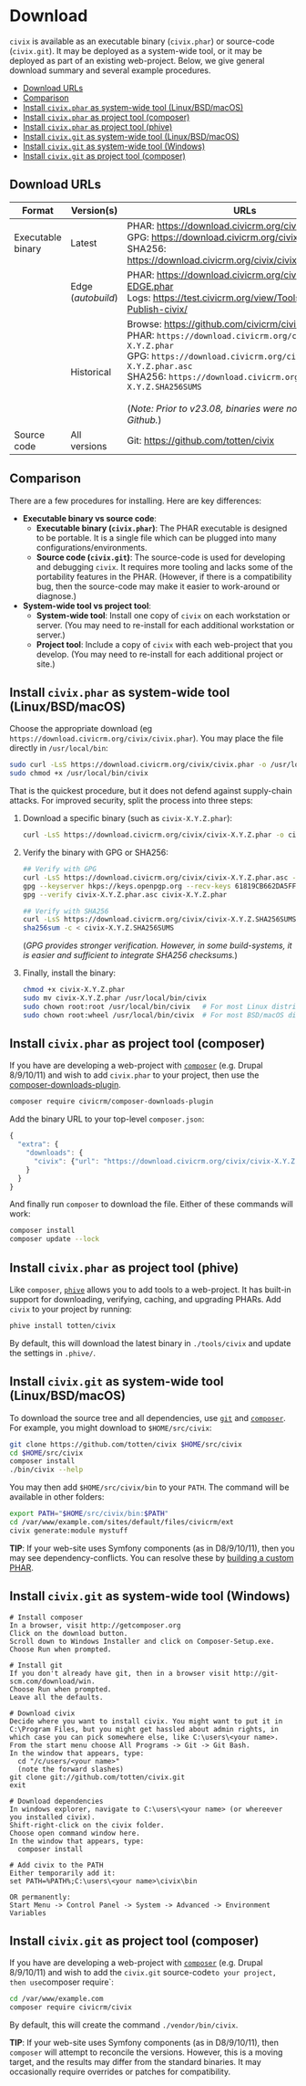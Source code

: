 # Download

<!-- The instructions for `cv` and `civix` are nearly identical. Consider updating them in tandem. -->

`civix` is available as an executable binary (`civix.phar`) or source-code (`civix.git`).  It may be deployed as a system-wide tool, or it may be deployed as part of an
existing web-project. Below, we give general download summary and several example procedures.

* [Download URLs](#urls)
* [Comparison](#comparison)
* [Install `civix.phar` as system-wide tool (Linux/BSD/macOS)](#phar-unix)
* [Install `civix.phar` as project tool (composer)](#phar-composer)
* [Install `civix.phar` as project tool (phive)](#phar-phive)
* [Install `civix.git` as system-wide tool (Linux/BSD/macOS)](#src-unix)
* [Install `civix.git` as system-wide tool (Windows)](#src-win)
* [Install `civix.git` as project tool (composer)](#src-composer)

<a name="urls"></a>
## Download URLs

| Format            | Version(s)           | URLs |
| --                | --                   | --   |
| Executable binary | Latest               | PHAR: https://download.civicrm.org/civix/civix.phar<br/>GPG: https://download.civicrm.org/civix/civix.phar.asc<br/>SHA256: https://download.civicrm.org/civix/civix.SHA256SUMS |
|                   | Edge (*autobuild*)   | PHAR: https://download.civicrm.org/civix/civix-EDGE.phar<br/>Logs: https://test.civicrm.org/view/Tools/job/Tool-Publish-civix/ |
|                   | Historical           | Browse: https://github.com/civicrm/civix/releases/<br/>PHAR: `https://download.civicrm.org/civix/civix-X.Y.Z.phar`<br/>GPG: `https://download.civicrm.org/civix/civix-X.Y.Z.phar.asc`<br/>SHA256: `https://download.civicrm.org/civix/civix-X.Y.Z.SHA256SUMS`<br/><br/>(*Note: Prior to v23.08, binaries were not posted to Github.*) |
| Source code       | All versions         | Git: https://github.com/totten/civix |

<a name="comparison"></a>
## Comparison

There are a few procedures for installing. Here are key differences:

* __Executable binary vs source code__:
    * __Executable binary (`civix.phar`)__: The PHAR executable is designed to be portable.  It is a single file which can be plugged into many
      configurations/environments.
    * __Source code (`civix.git`)__:  The source-code is used for developing and debugging `civix`.  It requires more tooling and lacks some of the portability
      features in the PHAR.  (However, if there is a compatibility bug, then the source-code may make it easier to work-around or diagnose.)
* __System-wide tool vs project tool__:
    * __System-wide tool__: Install one copy of `civix` on each workstation or server. (You may need to re-install for each additional workstation or server.)
    * __Project tool__: Include a copy of `civix` with each web-project that you develop. (You may need to re-install for each additional project or site.)

<a name="phar-unix"></a>
## Install `civix.phar` as system-wide tool (Linux/BSD/macOS)

Choose the appropriate download (eg `https://download.civicrm.org/civix/civix.phar`). You may place the file directly in `/usr/local/bin`:

```bash
sudo curl -LsS https://download.civicrm.org/civix/civix.phar -o /usr/local/bin/civix
sudo chmod +x /usr/local/bin/civix
```

That is the quickest procedure, but it does not defend against supply-chain attacks. For improved security, split the process into three steps:

1. Download a specific binary (such as `civix-X.Y.Z.phar`):

    ```bash
    curl -LsS https://download.civicrm.org/civix/civix-X.Y.Z.phar -o civix-X.Y.Z.phar
    ```

2. Verify the binary with GPG or SHA256:

    ```bash
    ## Verify with GPG
    curl -LsS https://download.civicrm.org/civix/civix-X.Y.Z.phar.asc -o civix-X.Y.Z.phar.asc
    gpg --keyserver hkps://keys.openpgp.org --recv-keys 61819CB662DA5FFF79183EF83801D1B07A1E75CB
    gpg --verify civix-X.Y.Z.phar.asc civix-X.Y.Z.phar

    ## Verify with SHA256
    curl -LsS https://download.civicrm.org/civix/civix-X.Y.Z.SHA256SUMS -o civix-X.Y.Z.SHA256SUMS
    sha256sum -c < civix-X.Y.Z.SHA256SUMS
    ```

    (*GPG provides stronger verification. However, in some build-systems, it is easier and sufficient to integrate SHA256 checksums.*)

3. Finally, install the binary:

    ```bash
    chmod +x civix-X.Y.Z.phar
    sudo mv civix-X.Y.Z.phar /usr/local/bin/civix
    sudo chown root:root /usr/local/bin/civix   # For most Linux distributions
    sudo chown root:wheel /usr/local/bin/civix  # For most BSD/macOS distributions
    ```

<a name="phar-composer"></a>
## Install `civix.phar` as project tool (composer)

If you have are developing a web-project with [`composer`](https://getcomposer.org) (e.g.  Drupal 8/9/10/11) and wish to add `civix.phar` to your project,
then use the [composer-downloads-plugin](https://github.com/civicrm/composer-downloads-plugin).

```bash
composer require civicrm/composer-downloads-plugin
```

Add the binary URL to your top-level `composer.json`:

```javascript
{
  "extra": {
    "downloads": {
      "civix": {"url": "https://download.civicrm.org/civix/civix-X.Y.Z.phar", "path": "bin/civix", "type": "phar"}
    }
  }
}
```

And finally run `composer` to download the file. Either of these commands will work:

```bash
composer install
composer update --lock
```

<a name="phar-phive"></a>
## Install `civix.phar` as project tool (phive)

Like `composer`, [`phive`](https://phar.io/) allows you to add tools to a web-project. It has built-in support
for downloading, verifying, caching, and upgrading PHARs. Add `civix` to your project by running:

```bash
phive install totten/civix
```

By default, this will download the latest binary in `./tools/civix` and update the settings in `.phive/`.

<a name="src-unix"></a>
## Install `civix.git` as system-wide tool (Linux/BSD/macOS)

To download the source tree and all dependencies, use [`git`](https://git-scm.com) and [`composer`](https://getcomposer.org/).
For example, you might download to `$HOME/src/civix`:

```bash
git clone https://github.com/totten/civix $HOME/src/civix
cd $HOME/src/civix
composer install
./bin/civix --help
```

You may then add `$HOME/src/civix/bin` to your `PATH`. The command will be available in other folders:

```bash
export PATH="$HOME/src/civix/bin:$PATH"
cd /var/www/example.com/sites/default/files/civicrm/ext
civix generate:module mystuff
```

__TIP__: If your web-site uses Symfony components (as in D8/9/10/11), then you may see dependency-conflicts. You can resolve these by [building a custom PHAR](develop.md).

<a name="src-win"></a>
## Install `civix.git` as system-wide tool (Windows)

```
# Install composer
In a browser, visit http://getcomposer.org
Click on the download button.
Scroll down to Windows Installer and click on Composer-Setup.exe.
Choose Run when prompted.

# Install git
If you don't already have git, then in a browser visit http://git-scm.com/download/win.
Choose Run when prompted.
Leave all the defaults.

# Download civix
Decide where you want to install civix. You might want to put it in C:\Program Files, but you might get hassled about admin rights, in which case you can pick somewhere else, like C:\users\<your name>.
From the start menu choose All Programs -> Git -> Git Bash.
In the window that appears, type:
  cd "/c/users/<your name>"
  (note the forward slashes)
git clone git://github.com/totten/civix.git
exit

# Download dependencies
In windows explorer, navigate to C:\users\<your name> (or whereever you installed civix).
Shift-right-click on the civix folder.
Choose open command window here.
In the window that appears, type:
  composer install

# Add civix to the PATH
Either temporarily add it:
set PATH=%PATH%;C:\users\<your name>\civix\bin

OR permanently:
Start Menu -> Control Panel -> System -> Advanced -> Environment Variables
```

<a name="src-composer"></a>
## Install `civix.git` as project tool (composer)

If you have are developing a web-project with [`composer`](https://getcomposer.org) (e.g.  Drupal 8/9/10/11) and wish to add the `civix.git` source-code` to your project,
then use `composer require`:

```bash
cd /var/www/example.com
composer require civicrm/civix
```

By default, this will create the command `./vendor/bin/civix`.

__TIP__: If your web-site uses Symfony components (as in D8/9/10/11), then `composer` will attempt to reconcile the versions.  However, this is a
moving target, and the results may differ from the standard binaries.  It may occasionally require overrides or patches for compatibility.
